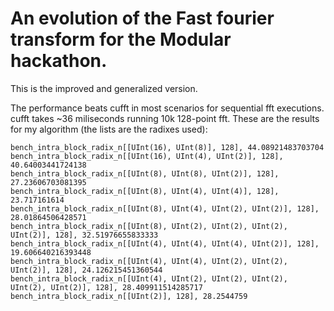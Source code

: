 # An evolution of the Fast fourier transform for the Modular hackathon.

This is the improved and generalized version.

The performance beats cufft in most scenarios for sequential fft executions.
cufft takes ~36 miliseconds running 10k 128-point fft. These are the results
for my algorithm (the lists are the radixes used):
```terminal
bench_intra_block_radix_n[[UInt(16), UInt(8)], 128], 44.08921483703704
bench_intra_block_radix_n[[UInt(16), UInt(4), UInt(2)], 128], 40.64003441724138
bench_intra_block_radix_n[[UInt(8), UInt(8), UInt(2)], 128], 27.23606703081395
bench_intra_block_radix_n[[UInt(8), UInt(4), UInt(4)], 128], 23.717161614
bench_intra_block_radix_n[[UInt(8), UInt(4), UInt(2), UInt(2)], 128], 28.01864506428571
bench_intra_block_radix_n[[UInt(8), UInt(2), UInt(2), UInt(2), UInt(2)], 128], 32.51976655833333
bench_intra_block_radix_n[[UInt(4), UInt(4), UInt(4), UInt(2)], 128], 19.606640216393448
bench_intra_block_radix_n[[UInt(4), UInt(4), UInt(2), UInt(2), UInt(2)], 128], 24.126215451360544
bench_intra_block_radix_n[[UInt(4), UInt(2), UInt(2), UInt(2), UInt(2), UInt(2)], 128], 28.409911514285717
bench_intra_block_radix_n[[UInt(2)], 128], 28.2544759
```